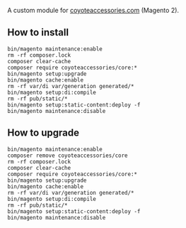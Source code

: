 A custom module for [coyoteaccessories.com](https://coyoteaccessories.com) (Magento 2).  

## How to install
```             
bin/magento maintenance:enable
rm -rf composer.lock
composer clear-cache
composer require coyoteaccessories/core:*
bin/magento setup:upgrade
bin/magento cache:enable
rm -rf var/di var/generation generated/*
bin/magento setup:di:compile
rm -rf pub/static/*
bin/magento setup:static-content:deploy -f
bin/magento maintenance:disable
```

## How to upgrade
```              
bin/magento maintenance:enable
composer remove coyoteaccessories/core
rm -rf composer.lock
composer clear-cache
composer require coyoteaccessories/core:*
bin/magento setup:upgrade
bin/magento cache:enable
rm -rf var/di var/generation generated/*
bin/magento setup:di:compile
rm -rf pub/static/*
bin/magento setup:static-content:deploy -f
bin/magento maintenance:disable 
```
